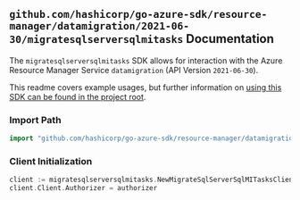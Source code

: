 
## `github.com/hashicorp/go-azure-sdk/resource-manager/datamigration/2021-06-30/migratesqlserversqlmitasks` Documentation

The `migratesqlserversqlmitasks` SDK allows for interaction with the Azure Resource Manager Service `datamigration` (API Version `2021-06-30`).

This readme covers example usages, but further information on [using this SDK can be found in the project root](https://github.com/hashicorp/go-azure-sdk/tree/main/docs).

### Import Path

```go
import "github.com/hashicorp/go-azure-sdk/resource-manager/datamigration/2021-06-30/migratesqlserversqlmitasks"
```


### Client Initialization

```go
client := migratesqlserversqlmitasks.NewMigrateSqlServerSqlMITasksClientWithBaseURI("https://management.azure.com")
client.Client.Authorizer = authorizer
```

